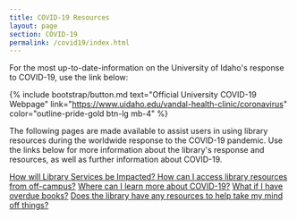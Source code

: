 ```yaml
---
title: COVID-19 Resources 
layout: page
section: COVID-19
permalink: /covid19/index.html
---
```


For the most up-to-date-information on the University of Idaho's response to COVID-19, use the link below: 

{% include bootstrap/button.md text="Official University COVID-19 Webpage" link="https://www.uidaho.edu/vandal-health-clinic/coronavirus" color="outline-pride-gold btn-lg mb-4" %}

The following pages are made available to assist users in using library resources during the worldwide response to the COVID-19 pandemic. Use the links below for more information about the library's response and resources, as well as further information about COVID-19.

<div class="list-group col-md-8 offset-md-2 mt-2 mb-4">
  <a href="impact.html" class="list-group-item list-group-item-action text-black">
    How will Library Services be Impacted?
  </a>
  <a href="access.html" class="list-group-item list-group-item-action text-black">How can I access library resources from off-campus?</a>
  <a href="information-sources.html" class="list-group-item list-group-item-action text-black">Where can I learn more about COVID-19?</a>
  <a href="books.html" class="list-group-item list-group-item-action text-black">What if I have overdue books?</a>
  <a href="resources.html" class="list-group-item list-group-item-action mb-4">Does the library have any resources to help take my mind off things?</a>
</div>
